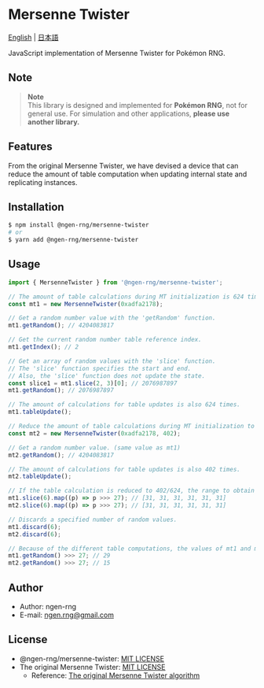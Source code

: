 # Mersenne Twister

[English](./README.md) | [日本語](./README.ja.md)

JavaScript implementation of Mersenne Twister for Pokémon RNG.

## Note

> **Note**  
> This library is designed and implemented for **Pokémon RNG**, not for general use.
> For simulation and other applications, **please use another library.**

## Features

From the original Mersenne Twister, we have devised a device that can reduce the amount of table computation when updating internal state and replicating instances.

## Installation

```bash
$ npm install @ngen-rng/mersenne-twister
# or
$ yarn add @ngen-rng/mersenne-twister
```

## Usage

```js
import { MersenneTwister } from '@ngen-rng/mersenne-twister';

// The amount of table calculations during MT initialization is 624 times.
const mt1 = new MersenneTwister(0xadfa2178);

// Get a random number value with the 'getRandom' function.
mt1.getRandom(); // 4204083817

// Get the current random number table reference index.
mt1.getIndex(); // 2

// Get an array of random values with the 'slice' function.
// The 'slice' function specifies the start and end.
// Also, the 'slice' function does not update the state.
const slice1 = mt1.slice(2, 3)[0]; // 2076987897
mt1.getRandom(); // 2076987897

// The amount of calculations for table updates is also 624 times.
mt1.tableUpdate();

// Reduce the amount of table calculations during MT initialization to 402 times.
const mt2 = new MersenneTwister(0xadfa2178, 402);

// Get a random number value. (same value as mt1)
mt2.getRandom(); // 4204083817

// The amount of calculations for table updates is also 402 times.
mt2.tableUpdate();

// If the table calculation is reduced to 402/624, the range to obtain the same value is 0 to 5.
mt1.slice(6).map((p) => p >>> 27); // [31, 31, 31, 31, 31, 31]
mt2.slice(6).map((p) => p >>> 27); // [31, 31, 31, 31, 31, 31]

// Discards a specified number of random values.
mt1.discard(6);
mt2.discard(6);

// Because of the different table computations, the values of mt1 and mt2 will not necessarily be the same.
mt1.getRandom() >>> 27; // 29
mt2.getRandom() >>> 27; // 15
```

## Author

- Author: ngen-rng
- E-mail: ngen.rng@gmail.com

## License

- @ngen-rng/mersenne-twister: [MIT LICENSE](./LICENSE)
- The original Mersenne Twister: [MIT LICENSE](./LICENSE_MT)
  - Reference: [The original Mersenne Twister algorithm](http://www.math.sci.hiroshima-u.ac.jp/m-mat/MT/emt.html 'Mersenne Twister Home Page')
